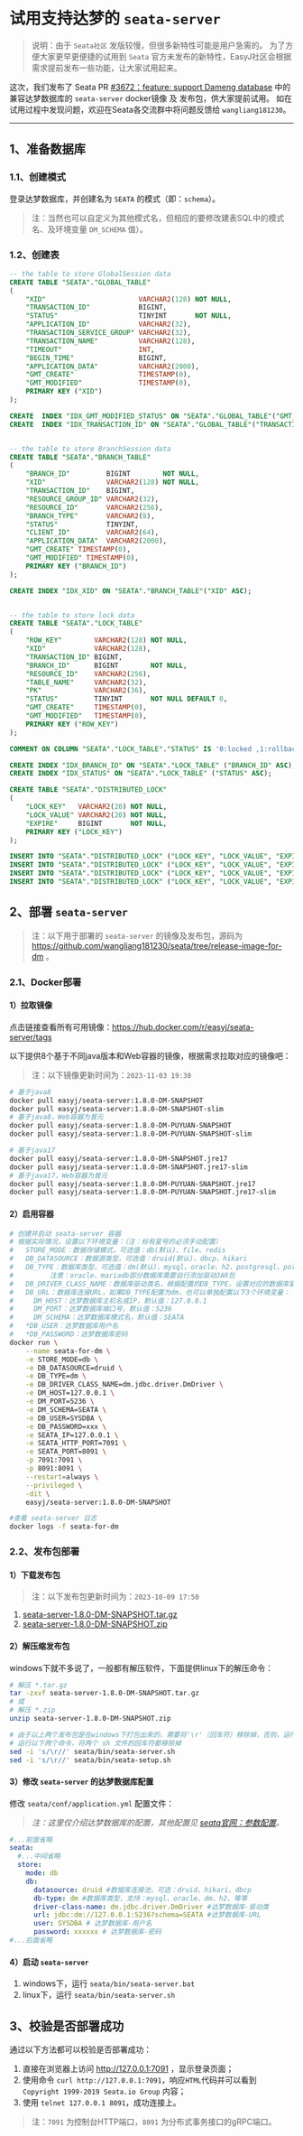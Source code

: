 # 试用支持达梦的 `seata-server`

> 说明：由于 `Seata社区` 发版较慢，但很多新特性可能是用户急需的。
> 为了方便大家更早更便捷的试用到 `Seata` 官方未发布的新特性，EasyJ社区会根据需求提前发布一些功能，让大家试用起来。

这次，我们发布了 Seata PR 
[#3672：feature: support Dameng database](https://github.com/seata/seata/pull/3672)
中的 兼容达梦数据库的 `seata-server` docker镜像 及 发布包，供大家提前试用。
如在试用过程中发现问题，欢迎在Seata各交流群中将问题反馈给 `wangliang181230`。

---------------------------------------------------------------------------------------------------------------------------

## 1、准备数据库

### 1.1、创建模式

登录达梦数据库，并创建名为 `SEATA` 的模式（即：`schema`）。

> 注：当然也可以自定义为其他模式名，但相应的要修改建表SQL中的模式名、及环境变量 `DM_SCHEMA` 值）。

### 1.2、创建表

```sql
-- the table to store GlobalSession data
CREATE TABLE "SEATA"."GLOBAL_TABLE"
(
    "XID"                       VARCHAR2(128) NOT NULL,
    "TRANSACTION_ID"            BIGINT,
    "STATUS"                    TINYINT       NOT NULL,
    "APPLICATION_ID"            VARCHAR2(32),
    "TRANSACTION_SERVICE_GROUP" VARCHAR2(32),
    "TRANSACTION_NAME"          VARCHAR2(128),
    "TIMEOUT"                   INT,
    "BEGIN_TIME"                BIGINT,
    "APPLICATION_DATA"          VARCHAR2(2000),
    "GMT_CREATE"                TIMESTAMP(0),
    "GMT_MODIFIED"              TIMESTAMP(0),
    PRIMARY KEY ("XID")
);

CREATE  INDEX "IDX_GMT_MODIFIED_STATUS" ON "SEATA"."GLOBAL_TABLE"("GMT_MODIFIED" ASC,"STATUS" ASC);
CREATE  INDEX "IDX_TRANSACTION_ID" ON "SEATA"."GLOBAL_TABLE"("TRANSACTION_ID" ASC);


-- the table to store BranchSession data
CREATE TABLE "SEATA"."BRANCH_TABLE"
(
    "BRANCH_ID"         BIGINT        NOT NULL,
    "XID"               VARCHAR2(128) NOT NULL,
    "TRANSACTION_ID"    BIGINT,
    "RESOURCE_GROUP_ID" VARCHAR2(32),
    "RESOURCE_ID"       VARCHAR2(256),
    "BRANCH_TYPE"       VARCHAR2(8),
    "STATUS"            TINYINT,
    "CLIENT_ID"         VARCHAR2(64),
    "APPLICATION_DATA"  VARCHAR2(2000),
    "GMT_CREATE" TIMESTAMP(0),
    "GMT_MODIFIED" TIMESTAMP(0),
    PRIMARY KEY ("BRANCH_ID")
);

CREATE INDEX "IDX_XID" ON "SEATA"."BRANCH_TABLE"("XID" ASC);


-- the table to store lock data
CREATE TABLE "SEATA"."LOCK_TABLE"
(
    "ROW_KEY"        VARCHAR2(128) NOT NULL,
    "XID"            VARCHAR2(128),
    "TRANSACTION_ID" BIGINT,
    "BRANCH_ID"      BIGINT        NOT NULL,
    "RESOURCE_ID"    VARCHAR2(256),
    "TABLE_NAME"     VARCHAR2(32),
    "PK"             VARCHAR2(36),
    "STATUS"         TINYINT       NOT NULL DEFAULT 0,
    "GMT_CREATE"     TIMESTAMP(0),
    "GMT_MODIFIED"   TIMESTAMP(0),
    PRIMARY KEY ("ROW_KEY")
);

COMMENT ON COLUMN "SEATA"."LOCK_TABLE"."STATUS" IS '0:locked ,1:rollbacking';

CREATE INDEX "IDX_BRANCH_ID" ON "SEATA"."LOCK_TABLE" ("BRANCH_ID" ASC);
CREATE INDEX "IDX_STATUS" ON "SEATA"."LOCK_TABLE" ("STATUS" ASC);

CREATE TABLE "SEATA"."DISTRIBUTED_LOCK"
(
    "LOCK_KEY"   VARCHAR2(20) NOT NULL,
    "LOCK_VALUE" VARCHAR2(20) NOT NULL,
    "EXPIRE"     BIGINT       NOT NULL,
    PRIMARY KEY ("LOCK_KEY")
);

INSERT INTO "SEATA"."DISTRIBUTED_LOCK" ("LOCK_KEY", "LOCK_VALUE", "EXPIRE") VALUES ('AsyncCommitting', ' ', 0);
INSERT INTO "SEATA"."DISTRIBUTED_LOCK" ("LOCK_KEY", "LOCK_VALUE", "EXPIRE") VALUES ('RetryCommitting', ' ', 0);
INSERT INTO "SEATA"."DISTRIBUTED_LOCK" ("LOCK_KEY", "LOCK_VALUE", "EXPIRE") VALUES ('RetryRollbacking', ' ', 0);
INSERT INTO "SEATA"."DISTRIBUTED_LOCK" ("LOCK_KEY", "LOCK_VALUE", "EXPIRE") VALUES ('TxTimeoutCheck', ' ', 0);
```


## 2、部署 `seata-server`

> 注：以下用于部署的 `seata-server` 的镜像及发布包，源码为 https://github.com/wangliang181230/seata/tree/release-image-for-dm 。

<!-- tabs:start -->

<!-- tab:**Docker部署** -->

### 2.1、Docker部署

#### 1）拉取镜像

点击链接查看所有可用镜像：https://hub.docker.com/r/easyj/seata-server/tags

以下提供8个基于不同java版本和Web容器的镜像，根据需求拉取对应的镜像吧：
> 注：以下镜像更新时间为：`2023-11-03 19:30`

```bash
# 基于java8
docker pull easyj/seata-server:1.8.0-DM-SNAPSHOT
docker pull easyj/seata-server:1.8.0-DM-SNAPSHOT-slim
# 基于java8，Web容器为普元
docker pull easyj/seata-server:1.8.0-DM-PUYUAN-SNAPSHOT
docker pull easyj/seata-server:1.8.0-DM-PUYUAN-SNAPSHOT-slim

# 基于java17
docker pull easyj/seata-server:1.8.0-DM-SNAPSHOT.jre17
docker pull easyj/seata-server:1.8.0-DM-SNAPSHOT.jre17-slim
# 基于java17，Web容器为普元
docker pull easyj/seata-server:1.8.0-DM-PUYUAN-SNAPSHOT.jre17
docker pull easyj/seata-server:1.8.0-DM-PUYUAN-SNAPSHOT.jre17-slim
```

<!-- 查看EasyJ发布的所有seata-server镜像：https://hub.docker.com/r/easyj/seata-server/tags -->

#### 2）启用容器

```bash
# 创建并启动 seata-server 容器
# 根据实际情况，设置以下环境变量：（注：标有星号的必须手动配置）
#   STORE_MODE：数据存储模式，可选值：db(默认)、file、redis
#   DB_DATASOURCE：数据源类型，可选值：druid(默认)、dbcp、hikari
#   DB_TYPE：数据库类型，可选值：dm(默认)、mysql、oracle、h2、postgresql、polardb-x、oceanbase、mariadb
#         注意：oracle、mariadb部分数据库需要自行添加驱动JAR包
#   DB_DRIVER_CLASS_NAME：数据库驱动类名，根据配置的DB_TYPE，设置对应的数据库驱动类
#   DB_URL：数据库连接URL，如果DB_TYPE配置为dm，也可以单独配置以下3个环境变量：
#     DM_HOST：达梦数据库主机名或IP，默认值：127.0.0.1
#     DM_PORT：达梦数据库端口号，默认值：5236
#     DM_SCHEMA：达梦数据库模式名，默认值：SEATA
#   *DB_USER：达梦数据库用户名
#   *DB_PASSWORD：达梦数据库密码
docker run \
    --name seata-for-dm \
    -e STORE_MODE=db \
    -e DB_DATASOURCE=druid \
    -e DB_TYPE=dm \
    -e DB_DRIVER_CLASS_NAME=dm.jdbc.driver.DmDriver \
    -e DM_HOST=127.0.0.1 \
    -e DM_PORT=5236 \
    -e DM_SCHEMA=SEATA \
    -e DB_USER=SYSDBA \
    -e DB_PASSWORD=xxx \
    -e SEATA_IP=127.0.0.1 \
    -e SEATA_HTTP_PORT=7091 \
    -e SEATA_PORT=8091 \
    -p 7091:7091 \
    -p 8091:8091 \
    --restart=always \
    --privileged \
    -dit \
    easyj/seata-server:1.8.0-DM-SNAPSHOT

#查看 seata-server 日志
docker logs -f seata-for-dm
```


<!-- tab:**发布包部署** -->

### 2.2、发布包部署

#### 1）下载发布包

> 注：以下发布包更新时间为：`2023-10-09 17:50`

1. <a href="https://gitee.com/wangliang181230/seata/releases/download/1.8.0-DM-SNAPSHOT/seata-server-1.8.0-DM-SNAPSHOT.tar.gz">seata-server-1.8.0-DM-SNAPSHOT.tar.gz</a>
2. <a href="https://gitee.com/wangliang181230/seata/releases/download/1.8.0-DM-SNAPSHOT/seata-server-1.8.0-DM-SNAPSHOT.zip">seata-server-1.8.0-DM-SNAPSHOT.zip</a>

#### 2）解压缩发布包

windows下就不多说了，一般都有解压软件，下面提供linux下的解压命令：

```bash
# 解压 *.tar.gz
tar -zxvf seata-server-1.8.0-DM-SNAPSHOT.tar.gz
# 或
# 解压 *.zip
unzip seata-server-1.8.0-DM-SNAPSHOT.zip

# 由于以上两个发布包是在windows下打包出来的，需要将'\r'（回车符）移除掉，否则，运行时会报 “$'\r': 未找到命令” 的错误。
# 运行以下两个命令，将两个 sh 文件的回车符都移除掉
sed -i 's/\r//' seata/bin/seata-server.sh
sed -i 's/\r//' seata/bin/seata-setup.sh
```

#### 3）修改 `seata-server` 的达梦数据库配置

修改 `seata/conf/application.yml` 配置文件：

> _注：这里仅介绍达梦数据库的配置，其他配置见 [seata官网：参数配置](https://seata.io/zh-cn/docs/user/configurations.html)。_

```yml
#...前面省略
seata:
  #...中间省略
  store:
    mode: db
    db:
      datasource: druid #数据库连接池，可选：druid、hikari、dbcp
      db-type: dm #数据库类型，支持：mysql、oracle、dm、h2、等等
      driver-class-name: dm.jdbc.driver.DmDriver #达梦数据库-驱动类
      url: jdbc:dm://127.0.0.1:5236?schema=SEATA #达梦数据库-URL
      user: SYSDBA # 达梦数据库-用户名
      password: xxxxxx # 达梦数据库-密码
#...后面省略
```

#### 4）启动 `seata-server`

1. windows下，运行 `seata/bin/seata-server.bat` 
2. linux下，运行 `seata/bin/seata-server.sh`

<!-- tabs:end -->


## 3、校验是否部署成功

通过以下方法都可以校验是否部署成功：
1. 直接在浏览器上访问 http://127.0.0.1:7091 ，显示登录页面；
2. 使用命令 `curl http://127.0.0.1:7091`，响应`HTML`代码并可以看到 `Copyright 1999-2019 Seata.io Group` 内容；
3. 使用 `telnet 127.0.0.1 8091`，成功连接上。

> 注：`7091` 为控制台HTTP端口，`8091` 为分布式事务接口的gRPC端口。
